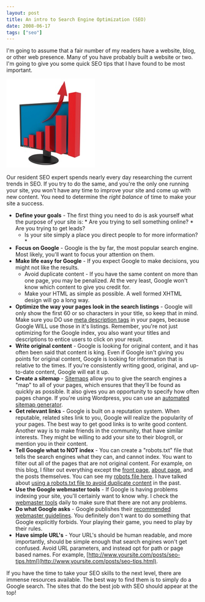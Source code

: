 ```yaml
---
layout: post
title: An intro to Search Engine Optimization (SEO)
date: 2008-06-17
tags: ["seo"]
---
```


I'm going to assume that a fair number of my readers have a website, blog, or other web presence. Many of you have probably built a website or two. I'm going to give you some quick SEO tips that I have found to be most important.

![Success-Chart](success-chart.jpg) 

Our resident SEO expert spends nearly every day researching the current trends in SEO. If you try to do the same, and you're the only one running your site, you won't have any time to improve your site and come up with new content. You need to determine the _right balance_ of time to make your site a success.

*   **Define your goals** - The first thing you need to do is ask yourself what the purpose of your site is:
        *   Are you trying to sell something online?
        *   Are you trying to get leads?
    *   Is your site simply a place you direct people to for more information?*
*   **Focus on Google** - Google is the by far, the most popular search engine. Most likely, you'll want to focus your attention on them.
*   **Make life easy for Google** - If you expect Google to make decisions, you might not like the results.
	*   Avoid duplicate content - If you have the same content on more than one page, you may be penalized. At the very least, Google won't know which content to give you credit for.
    *   Make your HTML as simple as possible. A well formed XHTML design will go a long way.
*   **Optimize the way your pages look in the search listings** - Google will only show the first 60 or so characters in your title, so keep that in mind. Make sure you DO use [meta description tags](http://www.highrankings.com/metadescription) in your pages, because Google WILL use those in it's listings. Remember, you're not just optimizing for the Google index, you also want your titles and descriptions to entice users to click on your result.
*   **Write original content** - Google is looking for original content, and it has often been said that content is king. Even if Google isn't giving you points for original content, Google is looking for information that is relative to the times. If you're consistently writing good, original, and up-to-date content, Google will eat it up.
*   **Create a sitemap** - [Sitemaps](http://www.sitemaps.org/) allow you to give the search engines a "map" to all of your pages, which ensures that they'll be found as quickly as possible. It also gives you an opportunity to specify how often pages change. If you're using Wordpress, you can use an [automated sitemap generator](http://www.arnebrachhold.de/projects/wordpress-plugins/google-xml-sitemaps-generator/).
*   **Get relevant links** - Google is built on a reputation system. When reputable, related sites link to you, Google will realize the popularity of your pages. The best way to get good links is to write good content. Another way is to make friends in the community, that have similar interests. They might be willing to add your site to their blogroll, or mention you in their content.
*   **Tell Google what to NOT index** - You can create a "robots.txt" file that tells the search engines what they can, and cannot index. You want to filter out all of the pages that are not original content. For example, on this blog, I filter out everything except the [front page](http://www.ytechie.com), [about page](http://www.ytechie.com/about/), and the posts themselves. You can see my [robots file here](http://www.ytechie.com/robots.txt). I have talked about [using a robots.txt file to avoid duplicate content](http://www.ytechie.com/2008/04/avoiding-duplicate-content-with-your-site-or-blog/) in the past.
*   **Use the Google webmaster tools** - If Google is having problems indexing your site, you'll certainly want to know why. I check the [webmaster tools](https://www.google.com/webmasters/tools/) daily to make sure that there are not any problems.
*   **Do what Google asks** - Google publishes their [recommended webmaster guidelines](http://www.google.com/support/webmasters/bin/answer.py?hl=en&answer=35769). You definitely don't want to do something that Google explicitly forbids. Your playing their game, you need to play by their rules.
*   **Have simple URL's** - Your URL's should be human readable, and more importantly, should be simple enough that search engines won't get confused. Avoid URL parameters, and instead opt for path or page based names. For example, [http://www.yoursite.com/posts/seo-tips.html](http://www.yoursite.com/posts/seo-tips.html).  

If you have the time to take your SEO skills to the next level, there are immense resources available. The best way to find them is to simply do a Google search. The sites that do the best job with SEO should appear at the top!